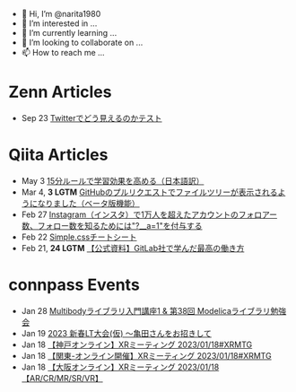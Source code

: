 - 👋 Hi, I’m @narita1980
- 👀 I’m interested in ...
- 🌱 I’m currently learning ...
- 💞️ I’m looking to collaborate on ...
- 📫 How to reach me ...

# Zenn Articles

<!-- profile updater begin: zenn -->
- Sep 23 [Twitterでどう見えるのかテスト](https://zenn.dev/narita1980/articles/cbb21f8d7f785752d6ac)
<!-- profile updater end: zenn -->

# Qiita Articles

<!-- profile updater begin: qiita -->
- May 3 [15分ルールで学習効果を高める（日本語訳）](https://qiita.com/narita1980/items/d0ad5246344fc6e4380f)
- Mar 4, **3 LGTM** [GitHubのプルリクエストでファイルツリーが表示されるようになりました（ベータ版機能）](https://qiita.com/narita1980/items/bee2c5232342a51e0415)
- Feb 27 [Instagram（インスタ）で1万人を超えたアカウントのフォロアー数、フォロー数を知るためには"?__a=1"を付与する](https://qiita.com/narita1980/items/630b7014fa893461b991)
- Feb 22 [Simple.cssチートシート](https://qiita.com/narita1980/items/fd2ccf0e91944aab9fd5)
- Feb 21, **24 LGTM** [【公式資料】GitLab社で学んだ最高の働き方](https://qiita.com/narita1980/items/d7d142c2bb6312cb9ad6)
<!-- profile updater end: qiita -->

# connpass Events

<!-- profile updater begin: connpass -->
- Jan 28 [Multibodyライブラリ入門講座1 & 第38回 Modelicaライブラリ勉強会](https://modelica-library.connpass.com/event/270935/)
- Jan 19 [2023 新春LT大会(仮) ～亀田さんをお招きして](https://thankskamedasan.connpass.com/event/270942/)
- Jan 18 [【神戸オンライン】XRミーティング 2023/01/18#XRMTG](https://kobe-driven-dev.connpass.com/event/271017/)
- Jan 18 [【関東-オンライン開催】XRミーティング 2023/01/18#XRMTG](https://osaka-driven-dev-br-tokyo.connpass.com/event/271016/)
- Jan 18 [【大阪オンライン】XRミーティング 2023/01/18【AR/CR/MR/SR/VR】](https://osaka-driven-dev.connpass.com/event/271015/)
<!-- profile updater end: connpass -->

<!---
narita1980/narita1980 is a ✨ special ✨ repository because its `README.md` (this file) appears on your GitHub profile.
You can click the Preview link to take a look at your changes.
--->
